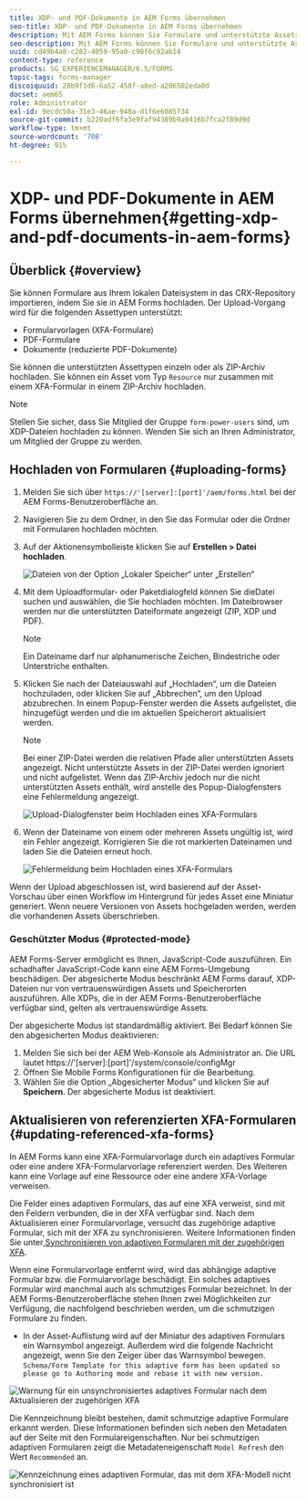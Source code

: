 ```yaml
---
title: XDP- und PDF-Dokumente in AEM Forms übernehmen
seo-title: XDP- und PDF-Dokumente in AEM Forms übernehmen
description: Mit AEM Forms können Sie Formulare und unterstützte Assets hochladen, um sie mit adaptiven Formularen zu verwenden. Sie können Formulare und zugehörige Ressourcen im Stapel als ZIP-Datei hochladen.
seo-description: Mit AEM Forms können Sie Formulare und unterstützte Assets hochladen, um sie mit adaptiven Formularen zu verwenden. Sie können Formulare und zugehörige Ressourcen im Stapel als ZIP-Datei hochladen.
uuid: cd49b4a8-c282-4059-95a0-c98f6c92ab14
content-type: reference
products: SG_EXPERIENCEMANAGER/6.5/FORMS
topic-tags: forms-manager
discoiquuid: 28b9f1d6-6a52-458f-a8ed-a206502eda0d
docset: aem65
role: Administrator
exl-id: 9ecdc50a-31e3-46ae-948a-d1f6e6085734
source-git-commit: b220adf6fa3e9faf94389b9a9416b7fca2f89d9d
workflow-type: tm+mt
source-wordcount: '708'
ht-degree: 91%

---
```


# XDP- und PDF-Dokumente in AEM Forms übernehmen{#getting-xdp-and-pdf-documents-in-aem-forms}

## Überblick {#overview}

Sie können Formulare aus Ihrem lokalen Dateisystem in das CRX-Repository importieren, indem Sie sie in AEM Forms hochladen. Der Upload-Vorgang wird für die folgenden Assettypen unterstützt:

* Formularvorlagen (XFA-Formulare)
* PDF-Formulare
* Dokumente (reduzierte PDF-Dokumente)

Sie können die unterstützten Assettypen einzeln oder als ZIP-Archiv hochladen. Sie können ein Asset vom Typ `Resource` nur zusammen mit einem XFA-Formular in einem ZIP-Archiv hochladen.

>[!NOTE]
>
>Stellen Sie sicher, dass Sie Mitglied der Gruppe `form-power-users` sind, um XDP-Dateien hochladen zu können. Wenden Sie sich an Ihren Administrator, um Mitglied der Gruppe zu werden.

## Hochladen von Formularen {#uploading-forms}

1. Melden Sie sich über `https://'[server]:[port]'/aem/forms.html` bei der AEM Forms-Benutzeroberfläche an.
1. Navigieren Sie zu dem Ordner, in den Sie das Formular oder die Ordner mit Formularen hochladen möchten.
1. Auf der Aktionensymbolleiste klicken Sie auf **Erstellen > Datei hochladen**.

   ![Dateien von der Option „Lokaler Speicher“ unter „Erstellen“](assets/step.png)

1. Mit dem Uploadformular- oder Paketdialogfeld können Sie dieDatei suchen und auswählen, die Sie hochladen möchten. Im Dateibrowser werden nur die unterstützten Dateiformate angezeigt (ZIP, XDP und PDF).

   >[!NOTE]
   >
   >Ein Dateiname darf nur alphanumerische Zeichen, Bindestriche oder Unterstriche enthalten.

1. Klicken Sie nach der Dateiauswahl auf „Hochladen“, um die Dateien hochzuladen, oder klicken Sie auf „Abbrechen“, um den Upload abzubrechen. In einem Popup-Fenster werden die Assets aufgelistet, die hinzugefügt werden und die im aktuellen Speicherort aktualisiert werden.

   >[!NOTE]
   >
   >Bei einer ZIP-Datei werden die relativen Pfade aller unterstützten Assets angezeigt. Nicht unterstützte Assets in der ZIP-Datei werden ignoriert und nicht aufgelistet. Wenn das ZIP-Archiv jedoch nur die nicht unterstützten Assets enthält, wird anstelle des Popup-Dialogfensters eine Fehlermeldung angezeigt.

   ![Upload-Dialogfenster beim Hochladen eines XFA-Formulars](assets/upload-scr.png)

1. Wenn der Dateiname von einem oder mehreren Assets ungültig ist, wird ein Fehler angezeigt. Korrigieren Sie die rot markierten Dateinamen und laden Sie die Dateien erneut hoch.

   ![Fehlermeldung beim Hochladen eines XFA-Formulars](assets/upload-scr-err.png)

Wenn der Upload abgeschlossen ist, wird basierend auf der Asset-Vorschau über einen Workflow im Hintergrund für jedes Asset eine Miniatur generiert. Wenn neuere Versionen von Assets hochgeladen werden, werden die vorhandenen Assets überschrieben.

### Geschützter Modus  {#protected-mode}

AEM Forms-Server ermöglicht es Ihnen, JavaScript-Code auszuführen. Ein schadhafter JavaScript-Code kann eine AEM Forms-Umgebung beschädigen. Der abgesicherte Modus beschränkt AEM Forms darauf, XDP-Dateien nur von vertrauenswürdigen Assets und Speicherorten auszuführen. Alle XDPs, die in der AEM Forms-Benutzeroberfläche verfügbar sind, gelten als vertrauenswürdige Assets.

Der abgesicherte Modus ist standardmäßig aktiviert. Bei Bedarf können Sie den abgesicherten Modus deaktivieren:

1. Melden Sie sich bei der AEM Web-Konsole als Administrator an. Die URL lautet https://&#39;[server]:[port]&#39;/system/console/configMgr
1. Öffnen Sie Mobile Forms Konfigurationen für die Bearbeitung.
1. Wählen Sie die Option „Abgesicherter Modus“ und klicken Sie auf **Speichern**. Der abgesicherte Modus ist deaktiviert.

## Aktualisieren von referenzierten XFA-Formularen {#updating-referenced-xfa-forms}

In AEM Forms kann eine XFA-Formularvorlage durch ein adaptives Formular oder eine andere XFA-Formularvorlage referenziert werden. Des Weiteren kann eine Vorlage auf eine Ressource oder eine andere XFA-Vorlage verweisen.

Die Felder eines adaptiven Formulars, das auf eine XFA verweist, sind mit den Feldern verbunden, die in der XFA verfügbar sind. Nach dem Aktualisieren einer Formularvorlage, versucht das zugehörige adaptive Formular, sich mit der XFA zu synchronisieren. Weitere Informationen finden Sie unter[ Synchronisieren von adaptiven Formularen mit der zugehörigen XFA](../../forms/using/synchronizing-adaptive-forms-xfa.md).

Wenn eine Formularvorlage entfernt wird, wird das abhängige adaptive Formular bzw. die Formularvorlage beschädigt. Ein solches adaptives Formular wird manchmal auch als schmutziges Formular bezeichnet. In der AEM Forms-Benutzeroberfläche stehen Ihnen zwei Möglichkeiten zur Verfügung, die nachfolgend beschrieben werden, um die schmutzigen Formulare zu finden.

* In der Asset-Auflistung wird auf der Miniatur des adaptiven Formulars ein Warnsymbol angezeigt. Außerdem wird die folgende Nachricht angezeigt, wenn Sie den Zeiger über das Warnsymbol bewegen.\
   `Schema/Form Template for this adaptive form has been updated so please go to Authoring mode and rebase it with new version.`

![Warnung für ein unsynchronisiertes adaptives Formular nach dem Aktualisieren der zugehörigen XFA](assets/dirtyaf.png)

Die Kennzeichnung bleibt bestehen, damit schmutzige adaptive Formulare erkannt werden. Diese Informationen befinden sich neben den Metadaten auf der Seite mit den Formulareigenschaften. Nur bei schmutzigen adaptiven Formularen zeigt die Metadateneigenschaft `Model Refresh` den Wert `Recommended` an.

![Kennzeichnung eines adaptiven Formular, das mit dem XFA-Modell nicht synchronisiert ist](assets/model-refresh.png)
